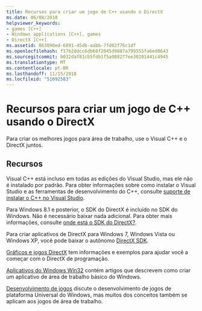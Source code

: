 ```yaml
---
title: Recursos para criar um jogo de C++ usando o DirectX
ms.date: 06/08/2018
helpviewer_keywords:
- games [C++]
- Windows applications [C++], games
- DirectX [C++]
ms.assetid: 863090ed-6091-45db-aabb-7fd02f76c1df
ms.openlocfilehash: f17b2ddcc6db68f2045d9887a799555fa6ed0643
ms.sourcegitcommit: b032daf81cb5fdb1f5a988277ee30201441c4945
ms.translationtype: MT
ms.contentlocale: pt-BR
ms.lasthandoff: 11/15/2018
ms.locfileid: "51692583"
---
```

# <a name="resources-for-creating-a-c-game-using-directx"></a>Recursos para criar um jogo de C++ usando o DirectX

Para criar os melhores jogos para área de trabalho, use o Visual C++ e o DirectX juntos.

## <a name="resources"></a>Recursos

Visual C++ está incluso em todas as edições do Visual Studio, mas ele não é instalado por padrão. Para obter informações sobre como instalar o Visual Studio e as ferramentas de desenvolvimento do C++, consulte [suporte de instalar o C++ no Visual Studio](../build/vscpp-step-0-installation.md).

Para Windows 8.1 e posterior, o SDK do DirectX é incluído no SDK do Windows. Não é necessário baixar nada adicional. Para obter mais informações, consulte [onde está o SDK do DirectX?](https://msdn.microsoft.com/library/windows/desktop/ee663275.aspx).

Para criar aplicativos de DirectX para Windows 7, Windows Vista ou Windows XP, você pode baixar o autônomo [DirectX SDK](http://www.microsoft.com/download/details.aspx?displaylang=en&id=6812).

[Gráficos e jogos DirectX](/windows/desktop/directx) tem informações e exemplos para ajudar você a começar com o DirectX de programação.

[Aplicativos do Windows Win32](../windows/windows-desktop-applications-cpp.md) contém artigos que descrevem como criar um aplicativo de área de trabalho básico do Windows.

[Desenvolvimento de jogos](https://msdn.microsoft.com/library/windows/apps/hh452744.aspx) discute o desenvolvimento de jogos de plataforma Universal do Windows, mas muitos dos conceitos também se aplicam aos jogos de área de trabalho.